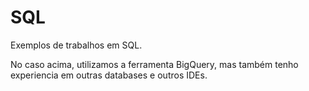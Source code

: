# SQL

Exemplos de trabalhos em SQL.

No caso acima, utilizamos a ferramenta BigQuery, mas também tenho experiencia em outras databases e outros IDEs. 
